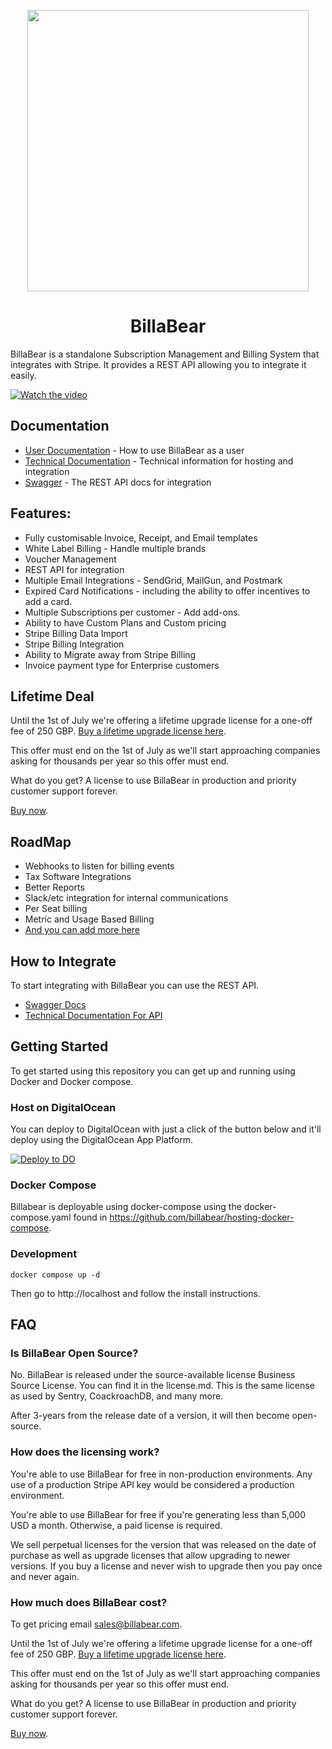 <p align="center">
  <img width="450px" src="https://ha-static-data.s3.eu-central-1.amazonaws.com/github-readme-logo.png">
</p>

<p align="center">
  <h1 style="text-align: center">BillaBear</h1>
</p>

BillaBear is a standalone Subscription Management and Billing System that integrates with Stripe. It provides a REST API allowing you to integrate it easily.

[![Watch the video](https://img.youtube.com/vi/cbInyGtqLCs/default.jpg)](https://youtu.be/cbInyGtqLCs)


## Documentation

* [User Documentation](https://docs.billabear.com/user/) - How to use BillaBear as a user
* [Technical Documentation](https://docs.billabear.com/technical/) - Technical information for hosting and integration
* [Swagger](https://swagger.billabear.com) - The REST API docs for integration

## Features:

* Fully customisable Invoice, Receipt, and Email templates
* White Label Billing - Handle multiple brands
* Voucher Management
* REST API for integration
* Multiple Email Integrations - SendGrid, MailGun, and Postmark
* Expired Card Notifications - including the ability to offer incentives to add a card.
* Multiple Subscriptions per customer - Add add-ons.
* Ability to have Custom Plans and Custom pricing
* Stripe Billing Data Import
* Stripe Billing Integration
* Ability to Migrate away from Stripe Billing
* Invoice payment type for Enterprise customers

## Lifetime Deal

Until the 1st of July we're offering a lifetime upgrade license for a one-off fee of  250 GBP. [Buy a lifetime upgrade license here](https://buy.stripe.com/4gweY33GnaNP8daeUU).

This offer must end on the 1st of July as we'll start approaching companies asking for thousands per year so this offer must end.

What do you get? A license to use BillaBear in production and priority customer support forever.

[Buy now](https://buy.stripe.com/4gweY33GnaNP8daeUU).

## RoadMap

* Webhooks to listen for billing events
* Tax Software Integrations
* Better Reports
* Slack/etc integration for internal communications
* Per Seat billing
* Metric and Usage Based Billing
* [And you can add more here](https://github.com/billabear/billabear/discussions/categories/ideas)



## How to Integrate

To start integrating with BillaBear you can use the REST API.

* [Swagger Docs](https://swagger.billabear.com)
* [Technical Documentation For API](https://docs.billabear.com/technical/api/)

## Getting Started

To get started using this repository you can get up and running using Docker and Docker compose.

### Host on DigitalOcean

You can deploy to DigitalOcean with just a click of the button below and it'll deploy using the DigitalOcean App Platform.

[![Deploy to DO](https://www.deploytodo.com/do-btn-blue.svg)](https://cloud.digitalocean.com/apps/new?repo=https://github.com/billabear/billabear/tree/main)

### Docker Compose

Billabear is deployable using docker-compose using the docker-compose.yaml found in https://github.com/billabear/hosting-docker-compose.

### Development

```
docker compose up -d
```

Then go to http://localhost and follow the install instructions.

## FAQ

### Is BillaBear Open Source?

No. BillaBear is released under the source-available license Business Source License. You can find it in the license.md. This is the same license as used by Sentry, CoackroachDB, and many more.

After 3-years from the release date of a version, it will then become open-source.

### How does the licensing work?

You're able to use BillaBear for free in non-production environments. Any use of a production Stripe API key would be considered a production environment.

You're able to use BillaBear for free if you're generating less than 5,000 USD a month. Otherwise, a paid license is required.

We sell perpetual licenses for the version that was released on the date of purchase as well as upgrade licenses that allow upgrading to newer versions. If you buy a license and never wish to upgrade then you pay once and never again.

### How much does BillaBear cost?

To get pricing email sales@billabear.com.

Until the 1st of July we're offering a lifetime upgrade license for a one-off fee of  250 GBP. [Buy a lifetime upgrade license here](https://buy.stripe.com/4gweY33GnaNP8daeUU).

This offer must end on the 1st of July as we'll start approaching companies asking for thousands per year so this offer must end.

What do you get? A license to use BillaBear in production and priority customer support forever.

[Buy now](https://buy.stripe.com/4gweY33GnaNP8daeUU).
